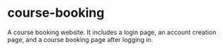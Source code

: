 # course-booking
A course booking website. It includes a login page, an account creation page, and a course booking page after logging in.
